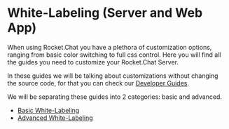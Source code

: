 # White-Labeling \(Server and Web App\)

When using Rocket.Chat you have a plethora of customization options, ranging from basic color switching to full css control. Here you will find all the guides you need to customize your Rocket.Chat Server.

In these guides we will be talking about customizations without changing the source code, for that you can check our [Developer Guides](https://docs.rocket.chat/guides/developer).

We will be separating these guides into 2 categories: basic and advanced.

* [Basic White-Labeling](https://docs.rocket.chat/guides/administrator-guides/white-labeling/basic-white-labeling)
* [Advanced White-Labeling](https://docs.rocket.chat/guides/administrator-guides/white-labeling/advanced-white-labeling)

